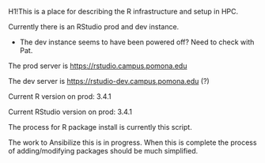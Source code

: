 H1!This is a place for describing the R infrastructure and setup in HPC.


Currently there is an RStudio prod and dev instance.

* The dev instance seems to have been powered off? Need to check with Pat.

The prod server is https://rstudio.campus.pomona.edu

The dev server is https://rstudio-dev.campus.pomona.edu (?)

Current R version on prod: 3.4.1

Current RStudio version on prod: 3.4.1

The process for R package install is currently this script. 

The work to Ansibilize this is in progress. 
When this is complete the process of adding/modifying packages should be much simplified.
